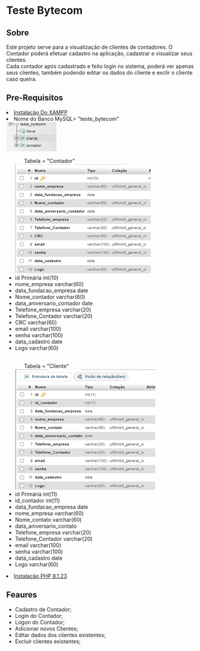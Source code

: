 <h1>Teste Bytecom</h1>

<h2>Sobre</h2>
<p>Este projeto serve para a visualização de clientes de contadores. O Contador poderá efetuar cadastro na aplicação, cadastrar e visualizar seus clientes.<br>
Cada contador após cadastrado e feito login no sistema, poderá ver apenas seus clientes, também podendo editar os dados do cliente e exclir o cliente caso queira.<br>
</p>

<h2>Pre-Requisitos</h2>
<li><a href="https://www.apachefriends.org/pt_br/index.html">Instalação Do XAMPP</a></li>
<li>Nome do Banco MySQL= "teste_bytecom"</li>
<img src="./img_readme/estrutura_banco.png">
<ul>
    <ul>Tabela = "Contador"</ul></li>
        <img src="./img_readme/tabela_contador.png">   
        <li>id Primária	int(10)</li>
        <li>nome_empresa	varchar(60)</li>
        <li>data_fundacao_empresa	date</li>
        <li>Nome_contador	varchar(60)</li>
        <li>data_aniversario_contador	date</li>
        <li>Telefone_empresa	varchar(20)</li>
        <li>Telefone_Contador	varchar(20)</li>
        <li>CRC	varchar(60)</li>
        <li>email	varchar(100)</li>
        <li>senha	varchar(100)	</li>
        <li>data_cadastro	date</li>
        <li>Logo	varchar(60)</li> 
        <br>  
        

<ul>Tabela = "Cliente"</ul>
    <img src="./img_readme/tabela_cliente.png">
    <li>id Primária	int(11)</li>
    <li>id_contador	int(11)</li>
    <li>data_fundacao_empresa	date</li>
    <li>nome_empresa	varchar(60)</li>
    <li>Nome_contato	varchar(60)</li>
    <li>data_aniversario_contato</li>
    <li>Telefone_empresa	varchar(20)</li>
    <li>Telefone_Contador	varchar(20)</li>
    <li>email	varchar(100)</li>
    <li>senha	varchar(100)</li>
    <li>data_cadastro	date</li>
    <li>Logo	varchar(60)</li>
</ul>
<li><a href="https://www.php.net/">Instalação PHP 8.1.23 </a></li>


<h2>Feaures</h2>  
<ul>
    <li>Cadastro de Contador;</li>
    <li>Login do Contador;</li>
    <li>Logon do Contador;</li>
    <li>Adicionar novos Clientes;</li>
    <li>Editar dados dos clientes existentes;</li>
    <li>Excluir clientes existentes;</li>
</ul>